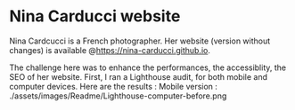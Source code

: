 
# Nina Carducci website

Nina Cardcucci is a French photographer. Her website (version without changes) is available @https://nina-carducci.github.io.

The challenge here was to enhance the performances, the accessiblity, the SEO of her website.
First, I ran a Lighthouse audit, for both mobile and computer devices. Here are the results :
Mobile version :
./assets/images/Readme/Lighthouse-computer-before.png

